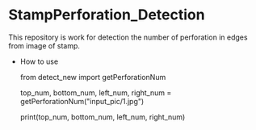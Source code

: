 # StampPerforation_Detection
This repository is work for detection the number of perforation in edges from image of stamp.

- How to use

  from detect_new import getPerforationNum
  
  top_num, bottom_num, left_num, right_num = getPerforationNum("input_pic/1.jpg")

  print(top_num, bottom_num, left_num, right_num)
  
